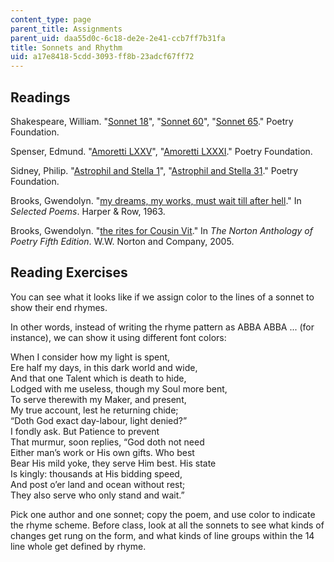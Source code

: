 ```yaml
---
content_type: page
parent_title: Assignments
parent_uid: daa55d0c-6c18-de2e-2e41-ccb7ff7b31fa
title: Sonnets and Rhythm
uid: a17e8418-5cdd-3093-ff8b-23adcf67ff72
---
```


Readings
--------

Shakespeare, William. "[Sonnet 18](https://www.poetryfoundation.org/poems/45087/sonnet-18-shall-i-compare-thee-to-a-summers-day)", "[Sonnet 60](https://www.poetryfoundation.org/poems/45095/sonnet-60-like-as-the-waves-make-towards-the-pebbld-shore)", "[Sonnet 65](https://www.poetryfoundation.org/poems/50646/sonnet-65-since-brass-nor-stone-nor-earth-nor-boundless-sea)." Poetry Foundation.

Spenser, Edmund. "[Amoretti LXXV](https://www.poetryfoundation.org/poems/45189/amoretti-lxxv-one-day-i-wrote-her-name)", "[Amoretti LXXXI](https://www.poetryfoundation.org/poems/50057/amoretti-lxxxi-fayre-is-my-love-when-her-fayre-golden-heares)." Poetry Foundation.

Sidney, Philip. "[Astrophil and Stella 1](https://www.poetryfoundation.org/poems/45152/astrophil-and-stella-1-loving-in-truth-and-fain-in-verse-my-love-to-show)", "[Astrophil and Stella 31](https://www.poetryfoundation.org/poems/45158/astrophil-and-stella-31-with-how-sad-steps-o-moon-thou-climbst-the-skies)." Poetry Foundation.

Brooks, Gwendolyn. "[my dreams, my works, must wait till after hell](https://www.poetryfoundation.org/poems/43315/my-dreams-my-works-must-wait-till-after-hell)." In _Selected Poems_. Harper & Row, 1963.

Brooks, Gwendolyn. "[the rites for Cousin Vit](https://www.poetryfoundation.org/poems/51983/the-rites-for-cousin-vit)." In _The Norton Anthology of Poetry Fifth Edition_. W.W. Norton and Company, 2005.

Reading Exercises
-----------------

You can see what it looks like if we assign color to the lines of a sonnet to show their end rhymes.

In other words, instead of writing the rhyme pattern as ABBA ABBA ... (for instance), we can show it using different font colors:

When I consider how my light is spent,  
Ere half my days, in this dark world and wide,  
And that one Talent which is death to hide,  
Lodged with me useless, though my Soul more bent,  
To serve therewith my Maker, and present,  
My true account, lest he returning chide;  
“Doth God exact day-labour, light denied?”  
I fondly ask. But Patience to prevent  
That murmur, soon replies, “God doth not need  
Either man’s work or His own gifts. Who best  
Bear His mild yoke, they serve Him best. His state  
Is kingly: thousands at His bidding speed,  
And post o’er land and ocean without rest;  
They also serve who only stand and wait.”

Pick one author and one sonnet; copy the poem, and use color to indicate the rhyme scheme. Before class, look at all the sonnets to see what kinds of changes get rung on the form, and what kinds of line groups within the 14 line whole get defined by rhyme.